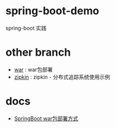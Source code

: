 # spring-boot-demo
spring-boot 实践

# other branch
- [war](https://github.com/ThinkInOpenSource/spring-boot-demo/tree/war) : war包部署
- [zipkin](https://github.com/ThinkInOpenSource/spring-boot-demo/tree/zipkin) : zipkin - 分布式追踪系统使用示例

# docs
- [SpringBoot war包部署方式](https://github.com/ThinkInOpenSource/spring-boot-demo/issues/1)